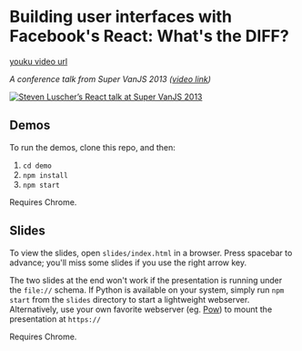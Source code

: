 # Building user interfaces with Facebook's React: What's the DIFF?

[youku video url](http://v.youku.com/v_show/id_XMTM4OTQ1MzAzNg==.html?from=y1.7-1.2)

_A conference talk from Super VanJS 2013 ([video link](http://www.youtube.com/watch?v=1OeXsL5mr4g&list=SPuE9Gq9Mxr5kCvVa7tcwW1S2-FEym5fbt&index=1))_

[![Steven Luscher’s React talk at Super VanJS 2013](http://img.youtube.com/vi/1OeXsL5mr4g/0.jpg)](http://www.youtube.com/watch?v=1OeXsL5mr4g&list=SPuE9Gq9Mxr5kCvVa7tcwW1S2-FEym5fbt&index=1)

## Demos

To run the demos, clone this repo, and then:

1. `cd demo`
2. `npm install`
3. `npm start`

Requires Chrome.

## Slides

To view the slides, open `slides/index.html` in a browser. Press spacebar to advance; you'll miss some slides if you use the right arrow key.

The two slides at the end won't work if the presentation is running under the `file://` schema. If Python is available on your system, simply run `npm start` from the `slides` directory to start a lightweight webserver. Alternatively, use your own favorite webserver (eg. [Pow](http://pow.cx)) to mount the presentation at `https://`

Requires Chrome.
